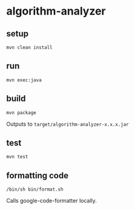 # algorithm-analyzer

## setup

`mvn clean install`

## run

`mvn exec:java`

## build

`mvn package`

Outputs to `target/algorithm-analyzer-x.x.x.jar`

## test

`mvn test`

## formatting code
`/bin/sh bin/format.sh`

Calls google-code-formatter locally.
